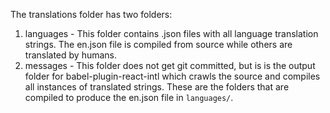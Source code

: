 The translations folder has two folders:

1) languages - This folder contains .json files with all language translation strings. The en.json file is compiled from source while others are translated by humans.
2) messages - This folder does not get git committed, but is is the output folder for babel-plugin-react-intl which crawls the source and compiles all instances of translated strings. These are the folders that are compiled to produce the en.json file in `languages/`.